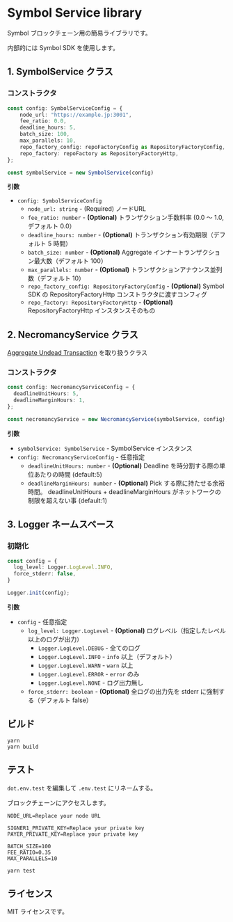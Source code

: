 # Symbol Service library

Symbol ブロックチェーン用の簡易ライブラリです。

内部的には Symbol SDK を使用します。

## 1. SymbolService クラス

### コンストラクタ

```typescript
const config: SymbolServiceConfig = {
    node_url: "https://example.jp:3001",
    fee_ratio: 0.0,
    deadline_hours: 5,
    batch_size: 100,
    max_parallels: 10,
    repo_factory_config: repoFactoryConfig as RepositoryFactoryConfig,
    repo_factory: repoFactory as RepositoryFactoryHttp,
};

const symbolService = new SymbolService(config)
```

**引数**

- `config: SymbolServiceConfig`
    - `node_url: string` - (Required) ノードURL
    - `fee_ratio: number` - **(Optional)** トランザクション手数料率 (0.0 ～ 1.0, デフォルト 0.0）
    - `deadline_hours: number` - **(Optional)** トランザクション有効期限（デフォルト 5 時間）
    - `batch_size: number` - **(Optional)** Aggregate インナートランザクション最大数（デフォルト 100）
    - `max_parallels: number` - **(Optional)** トランザクションアナウンス並列数（デフォルト 10）
    - `repo_factory_config: RepositoryFactoryConfig` - **(Optional)** Symbol SDK の RepositoryFactoryHttp コンストラクタに渡すコンフィグ
    - `repo_factory: RepositoryFactoryHttp` - **(Optional)** RepositoryFactoryHttp インスタンスそのもの

## 2. NecromancyService クラス

[Aggregate Undead Transaction](https://github.com/OPENSPHERE-Inc/aggregate-undead-poc) を取り扱うクラス

### コンストラクタ

```typescript
const config: NecromancyServiceConfig = {
  deadlineUnitHours: 5,
  deadlineMarginHours: 1,    
};

const necromancyService = new NecromancyService(symbolService, config);
```

**引数**

- `symbolService: SymbolService` - SymbolService インスタンス
- `config: NecromancyServiceConfig` - 任意指定
  - `deadlineUnitHours: number` - **(Optional)** Deadline を時分割する際の単位あたりの時間 (default:5)
  - `deadlineMarginHours: number` - **(Optional)** Pick する際に持たせる余裕時間。
    deadlineUnitHours + deadlineMarginHours がネットワークの制限を超えない事 (default:1)

## 3. Logger ネームスペース

### 初期化

```typescript
const config = {
  log_level: Logger.LogLevel.INFO,
  force_stderr: false,
}

Logger.init(config);
```

**引数**

- `config` - 任意指定
  - `log_level: Logger.LogLevel` - **(Optional)** ログレベル（指定したレベル以上のログが出力）
    - `Logger.LogLevel.DEBUG` - 全てのログ
    - `Logger.LogLevel.INFO` - `info` 以上（デフォルト）
    - `Logger.LogLevel.WARN` - `warn` 以上
    - `Logger.LogLevel.ERROR` - `error` のみ
    - `Logger.LogLevel.NONE` - ログ出力無し
  - `force_stderr: boolean` - **(Optional)** 全ログの出力先を stderr に強制する（デフォルト false）

## ビルド

```shell
yarn
yarn build
```

## テスト

`dot.env.test` を編集して `.env.test` にリネームする。

ブロックチェーンにアクセスします。

```dotenv
NODE_URL=Replace your node URL

SIGNER1_PRIVATE_KEY=Replace your private key
PAYER_PRIVATE_KEY=Replace your private key

BATCH_SIZE=100
FEE_RATIO=0.35
MAX_PARALLELS=10
```

```shell
yarn test
```

## ライセンス

MIT ライセンスです。
